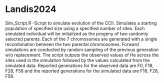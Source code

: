 # Landis2024
Sim_Script.R
-Script to simulate evolution of the CCII. Simulates a starting population of specified size using a specified number of sites. Each simulated individual will be initialized as the progeny of two randomly selected parents. Each of the 7 chromosomes are generated with a single recombination between the two parental chromosomes. Forward simulations are conducted by random sampling of the previous generation w/o replacement. The script outputs the observed values of He across the sites used in the simulation followed by the values calculated from the simulated data. Reported generations for the observed data are F0, F18, F28, F58 and the reported generations for the simulated data are F18, F28, F58.

